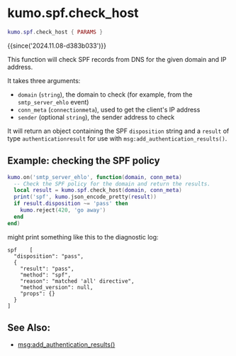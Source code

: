 # kumo.spf.check_host

```lua
kumo.spf.check_host { PARAMS }
```

{{since('2024.11.08-d383b033')}}

This function will check SPF records from DNS for the given domain and IP address.

It takes three arguments:

- `domain` (`string`), the domain to check (for example, from the `smtp_server_ehlo` event)
- `conn_meta` (`connectionmeta`), used to get the client's IP address
- `sender` (optional `string`), the sender address to check

It will return an object containing the SPF `disposition` string and a `result`
of type `authenticationresult` for use with `msg:add_authentication_results()`.

## Example: checking the SPF policy

```lua
kumo.on('smtp_server_ehlo', function(domain, conn_meta)
  -- Check the SPF policy for the domain and return the results.
  local result = kumo.spf.check_host(domain, conn_meta)
  print('spf', kumo.json_encode_pretty(result))
  if result.disposition ~= 'pass' then
    kumo.reject(420, 'go away')
  end
end)
```

might print something like this to the diagnostic log:

```
spf    [
  "disposition": "pass",
  {
    "result": "pass",
    "method": "spf",
    "reason": "matched 'all' directive",
    "method_version": null,
    "props": {}
  }
]
```

## See Also:

* [msg:add_authentication_results()](../message/add_authentication_results.md)
